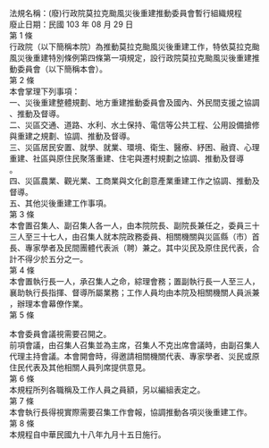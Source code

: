 法規名稱：(廢)行政院莫拉克颱風災後重建推動委員會暫行組織規程  
廢止日期：民國 103 年 08 月 29 日  
第 1 條  
行政院（以下簡稱本院）為推動莫拉克颱風災後重建工作，特依莫拉克颱  
風災後重建特別條例第四條第一項規定，設行政院莫拉克颱風災後重建推  
動委員會（以下簡稱本會）。  
第 2 條  
本會掌理下列事項：  
一、災後重建整體規劃、地方重建推動委員會及國內、外民間支援之協調  
、推動及督導。  
二、災區交通、道路、水利、水土保持、電信等公共工程、公用設備搶修  
與重建之規劃、協調、推動及督導。  
三、災區居民安置、就學、就業、環境、衛生、醫療、紓困、融資、心理  
重建、社區與原住民聚落重建、住宅與遷村規劃之協調、推動及督導  
。  
四、災區農業、觀光業、工商業與文化創意產業重建工作之協調、推動及  
督導。  
五、其他災後重建工作事項。  
第 3 條  
本會置召集人、副召集人各一人，由本院院長、副院長兼任之，委員三十  
三人至三十七人，由召集人就本院政務委員、相關機關與災區縣（市）首  
長、專家學者及民間團體代表派（聘）兼之。其中災民及原住民代表，合  
計不得少於五分之一。  
第 4 條  
本會置執行長一人，承召集人之命，綜理會務；置副執行長一人至三人，  
襄助執行長指揮、督導所屬業務；工作人員均由本院及相關機關人員派兼  
，辦理本會幕僚作業。  
第 5 條  


本會委員會議視需要召開之。  
前項會議，由召集人召集並為主席，召集人不克出席會議時，由副召集人  
代理主持會議。本會開會時，得邀請相關機關代表、專家學者、災民或原  
住民代表及其他相關人員列席提供意見。  
第 6 條  
本規程所列各職稱及工作人員之員額，另以編組表定之。  
第 7 條  
本會執行長得視實際需要召集工作會報，協調推動各項災後重建工作。  
第 8 條  
本規程自中華民國九十八年九月十五日施行。  



